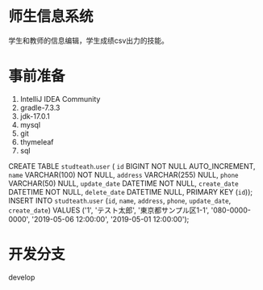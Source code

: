 # 师生信息系统
学生和教师的信息编辑，学生成绩csv出力的技能。
# 事前准备
1. IntelliJ IDEA Community
2. gradle-7.3.3
3. jdk-17.0.1
4. mysql
5. git
6. thymeleaf
7. sql

CREATE TABLE `studteath`.`user` (
`id` BIGINT NOT NULL AUTO_INCREMENT,
`name` VARCHAR(100) NOT NULL,
`address` VARCHAR(255) NULL,
`phone` VARCHAR(50) NULL,
`update_date` DATETIME NOT NULL,
`create_date` DATETIME NOT NULL,
`delete_date` DATETIME NULL,
PRIMARY KEY (`id`));
INSERT INTO `studteath`.`user` (`id`, `name`, `address`, `phone`, `update_date`, `create_date`) VALUES ('1', 'テスト太郎', '東京都サンプル区1-1', '080-0000-0000', '2019-05-06 12:00:00', '2019-05-01 12:00:00');
# 开发分支 
develop
